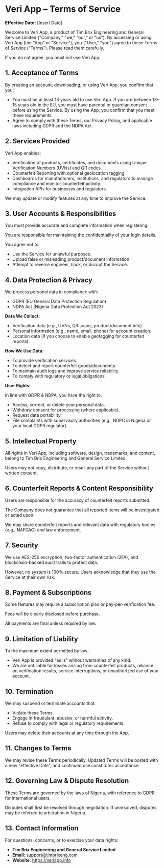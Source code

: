 # Veri App – Terms of Service

**Effective Date:** [Insert Date]

Welcome to Veri App, a product of Tim Brix Engineering and General Service Limited ("Company," "we," "our," or "us"). By accessing or using Veri App (the "App" or "Service"), you ("User," "you") agree to these Terms of Service ("Terms"). Please read them carefully.

If you do not agree, you must not use Veri App.

## 1. Acceptance of Terms

By creating an account, downloading, or using Veri App, you confirm that you:

- You must be at least 13 years old to use Veri App. If you are between 13–15 years old in the EU, you must have parental or guardian consent before using the Service. By using the App, you confirm that you meet these requirements.
- Agree to comply with these Terms, our Privacy Policy, and applicable laws including GDPR and the NDPA Act.

## 2. Services Provided

Veri App enables:

- Verification of products, certificates, and documents using Unique Verification Numbers (UVNs) and QR codes.
- Counterfeit Reporting with optional geolocation tagging.
- Dashboards for manufacturers, institutions, and regulators to manage compliance and monitor counterfeit activity.
- Integration APIs for businesses and regulators.

We may update or modify features at any time to improve the Service.

## 3. User Accounts & Responsibilities

You must provide accurate and complete information when registering.

You are responsible for maintaining the confidentiality of your login details.

You agree not to:

- Use the Service for unlawful purposes.
- Upload false or misleading product/document information.
- Attempt to reverse engineer, hack, or disrupt the Service.

## 4. Data Protection & Privacy

We process personal data in compliance with:

- GDPR (EU General Data Protection Regulation)
- NDPA Act (Nigeria Data Protection Act 2023)

**Data We Collect:**

- Verification data (e.g., UVNs, QR scans, product/document info).
- Personal information (e.g., name, email, phone) for account creation.
- Location data (if you choose to enable geotagging for counterfeit reports).

**How We Use Data:**

- To provide verification services.
- To detect and report counterfeit goods/documents.
- To maintain audit logs and improve service reliability.
- To comply with regulatory or legal obligations.

**User Rights:**

In line with GDPR & NDPA, you have the right to:

- Access, correct, or delete your personal data.
- Withdraw consent for processing (where applicable).
- Request data portability.
- File complaints with supervisory authorities (e.g., NDPC in Nigeria or your local GDPR regulator).

## 5. Intellectual Property

All rights in Veri App, including software, design, trademarks, and content, belong to Tim Brix Engineering and General Service Limited.

Users may not copy, distribute, or resell any part of the Service without written consent.

## 6. Counterfeit Reports & Content Responsibility

Users are responsible for the accuracy of counterfeit reports submitted.

The Company does not guarantee that all reported items will be investigated or acted upon.

We may share counterfeit reports and relevant data with regulatory bodies (e.g., NAFDAC) and law enforcement.

## 7. Security

We use AES-256 encryption, two-factor authentication (2FA), and blockchain-backed audit trails to protect data.

However, no system is 100% secure. Users acknowledge that they use the Service at their own risk.

## 8. Payment & Subscriptions

Some features may require a subscription plan or pay-per-verification fee.

Fees will be clearly disclosed before purchase.

All payments are final unless required by law.

## 9. Limitation of Liability

To the maximum extent permitted by law:

- Veri App is provided "as is" without warranties of any kind.
- We are not liable for losses arising from counterfeit products, reliance on verification results, service interruptions, or unauthorized use of your account.

## 10. Termination

We may suspend or terminate accounts that:

- Violate these Terms.
- Engage in fraudulent, abusive, or harmful activity.
- Refuse to comply with legal or regulatory requirements.

Users may delete their accounts at any time through the App.

## 11. Changes to Terms

We may revise these Terms periodically. Updated Terms will be posted with a new "Effective Date", and continued use constitutes acceptance.

## 12. Governing Law & Dispute Resolution

These Terms are governed by the laws of Nigeria, with reference to GDPR for international users.

Disputes shall first be resolved through negotiation. If unresolved, disputes may be referred to arbitration in Nigeria.

## 13. Contact Information

For questions, concerns, or to exercise your data rights:

- **Tim Brix Engineering and General Service Limited**
- **Email:** support@timbrixeng.com
- **Website:** https://veriapp.info

